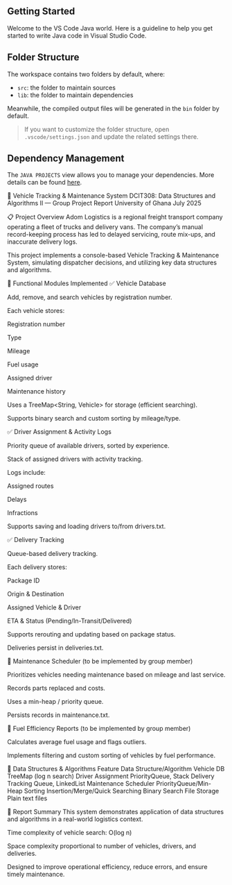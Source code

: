 ## Getting Started

Welcome to the VS Code Java world. Here is a guideline to help you get started to write Java code in Visual Studio Code.

## Folder Structure

The workspace contains two folders by default, where:

- `src`: the folder to maintain sources
- `lib`: the folder to maintain dependencies

Meanwhile, the compiled output files will be generated in the `bin` folder by default.

> If you want to customize the folder structure, open `.vscode/settings.json` and update the related settings there.

## Dependency Management

The `JAVA PROJECTS` view allows you to manage your dependencies. More details can be found [here](https://github.com/microsoft/vscode-java-dependency#manage-dependencies).


🚚 Vehicle Tracking & Maintenance System
DCIT308: Data Structures and Algorithms II — Group Project Report
University of Ghana
July 2025

📋 Project Overview
Adom Logistics is a regional freight transport company operating a fleet of trucks and delivery vans. The company’s manual record-keeping process has led to delayed servicing, route mix-ups, and inaccurate delivery logs.

This project implements a console-based Vehicle Tracking & Maintenance System, simulating dispatcher decisions, and utilizing key data structures and algorithms.

🎯 Functional Modules Implemented
✅ Vehicle Database

Add, remove, and search vehicles by registration number.

Each vehicle stores:

Registration number

Type

Mileage

Fuel usage

Assigned driver

Maintenance history

Uses a TreeMap<String, Vehicle> for storage (efficient searching).

Supports binary search and custom sorting by mileage/type.

✅ Driver Assignment & Activity Logs

Priority queue of available drivers, sorted by experience.

Stack of assigned drivers with activity tracking.

Logs include:

Assigned routes

Delays

Infractions

Supports saving and loading drivers to/from drivers.txt.

✅ Delivery Tracking

Queue-based delivery tracking.

Each delivery stores:

Package ID

Origin & Destination

Assigned Vehicle & Driver

ETA & Status (Pending/In-Transit/Delivered)

Supports rerouting and updating based on package status.

Deliveries persist in deliveries.txt.

🚧 Maintenance Scheduler (to be implemented by group member)

Prioritizes vehicles needing maintenance based on mileage and last service.

Records parts replaced and costs.

Uses a min-heap / priority queue.

Persists records in maintenance.txt.

🚧 Fuel Efficiency Reports (to be implemented by group member)

Calculates average fuel usage and flags outliers.

Implements filtering and custom sorting of vehicles by fuel performance.

🧪 Data Structures & Algorithms
Feature	Data Structure/Algorithm
Vehicle DB	TreeMap (log n search)
Driver Assignment	PriorityQueue, Stack
Delivery Tracking	Queue, LinkedList
Maintenance Scheduler	PriorityQueue/Min-Heap
Sorting	Insertion/Merge/Quick
Searching	Binary Search
File Storage	Plain text files 

📄 Report Summary
This system demonstrates application of data structures and algorithms in a real-world logistics context.

Time complexity of vehicle search: O(log n)

Space complexity proportional to number of vehicles, drivers, and deliveries.

Designed to improve operational efficiency, reduce errors, and ensure timely maintenance.

